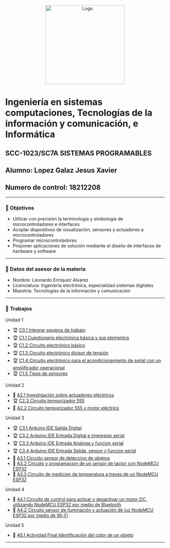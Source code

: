 <p align="center">
    <img alt="Logo" src="https://www.tijuana.tecnm.mx/wp-content/themes/tecnm/images/logo_TECT.png" width=250 height=250>
</p>

# Ingeniería en sistemas computaciones, Tecnologías de la información y comunicación, e Informática

## SCC-1023/SC7A SISTEMAS PROGRAMABLES
## Alumno: Lopez Galaz Jesus Xavier
## Numero de control: 18212208
---

### :pencil: Objetivos

+ Utilizar con precision la terminología y simbología de microcontroladores e interfaces
+ Acoplar dispositivos de visualización, sensores y actuadores a microcontroladores
+ Programar microcontroladores
+ Proponer aplicaciones de solución mediante el diseño de interfaces de hardware y software

---

### :necktie: Datos del asesor de la materia

* Nombre: Leonardo Enriquez Alvarez
* Licenciatura: Ingeniería electrónica, especialidad sistemas digitales
* Maestría: Tecnologías de la información y comunicación

---

### :blue_book: Trabajos

Unidad 1
- :trophy: [C0.1 Integrar equipos de trabajo](docs/C0.1_IntegrarEquiposDeTrabajo_JesusXavierLopezGalaz.md)
- :trophy: [C1.1 Cuestionario electrónica básica y sus elementos](docs/C1.1_CuestionarioElectronicaBasica_JesusXavierLopezGalaz.md)
- :trophy: [C1.2 Circuito electrónico básico](docs/C1.2_ElectronicaBasica_circuitos_JesusXavierLopezGalaz.md)
- :trophy: [C1.3 Circuito electrónico divisor de tensión](docs/C1.3_CircuitoDivisorVoltaje_JesusLopez.md)
- :trophy: [C1.4 Circuito electrónico para el acondicionamiento de señal con un amplificador operacional](docs/C1.4_Acondicionador_de_senal_AmOP_JesusLopez.md)
- :trophy: [C1.5 Tipos de sensores](docs/C1.5_Tipos_de_sensores_LopezJesus.md)

Unidad 2
- :dog: [A2.1 Investigación sobre actuadores eléctricos](https://github.com/ShaaronPR/Sistemas-Programables/blob/main/A2.1_NombreApellido_Sistematicos.md)
- :trophy: [C2.3 Circuito temporizador 555](https://github.com/LopezJesus/Sistemas-Programables/blob/main/docs/C2.3_Circuito_temporizador_555_JesusLopez.md)
- :dog: [A2.2 Circuito temporizador 555 y motor eléctrico](https://github.com/ShaaronPR/Sistemas-Programables/blob/main/A2.2_NombreApellido_Sistematicos.md)

Unidad 3
- :trophy: [C3.1 Arduino IDE Salida Digital ](https://github.com/LopezJesus/Sistemas-Programables/blob/main/docs/C3.1_JesusLopez_Sistematicos.md)
- :trophy: [C3.2 Arduino IDE Entrada Digital e impresion serial ](https://github.com/LopezJesus/Sistemas-Programables/blob/main/docs/C3.2_JesusLopez_Sistematicos.md)
- :trophy: [C3.3 Arduino IDE Entrada Analoga y funcion serial ](https://github.com/LopezJesus/Sistemas-Programables/blob/main/docs/C3.3_JesusLopez_Sistematicos.md)
- :trophy: [C3.4 Arduino IDE Entrada Salida, sensor y funcion serial ](https://github.com/LopezJesus/Sistemas-Programables/blob/main/docs/C3.4_JesusLopez_Sistematicos.md)
- :dog: [A3.1 Circuito sensor de deteccion de objetos](https://github.com/ShaaronPR/Sistemas-Programables/blob/main/A3.1_Circuito_sensor_de_deteccion_de_objetos-NombreApellido.md)
- :dog: [A3.2 Circuito y programacion de un sensor de tactor con NodeMCU ESP32](https://github.com/ShaaronPR/Sistemas-Programables/blob/main/A3.2_Circuito_y_programacion_de_un_sensor_de_tactor_con_NodeMCU_ESP32-NombreApellido.md)
- :dog: [A3.3 Circuito de medicion de temperatura a traves de un NodeMCU ESP32](https://github.com/ShaaronPR/Sistemas-Programables/blob/main/A3.3_Circuito_de_medicion_temperatura_a_traves_de_un_NodeMCU_ESP32-NombreApellido.md)

Unidad 4
- :dog: [A4.1 Circuito de control para activar y desactivar un motor DC, utilizando NodeMCU ESP32 por medio de Bluetooth](https://github.com/ShaaronPR/Sistemas-Programables/blob/main/A4.1_NombreApellido_Sistematicos.md)
- :dog: [ A4.2 Circuito sensor de iluminación y actuación de luz NodeMCU ESP32 por medio de Wi-Fi](https://github.com/ShaaronPR/Sistemas-Programables/blob/main/A4.2_NombreApellido_Sistematicos.md)

Unidad 5
- :star2: [A5.1 Actividad Final Identificación del color de un objeto](https://github.com/ShaaronPR/Sistemas-Programables/blob/main/A5.2_NombreApellido_Sistematicos.md)

---
